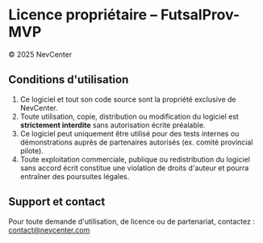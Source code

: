 # Licence propriétaire – FutsalProv-MVP

© 2025 NevCenter

## Conditions d'utilisation

1. Ce logiciel et tout son code source sont la propriété exclusive de NevCenter.
2. Toute utilisation, copie, distribution ou modification du logiciel est **strictement interdite** sans autorisation écrite préalable.
3. Ce logiciel peut uniquement être utilisé pour des tests internes ou démonstrations auprès de partenaires autorisés (ex. comité provincial pilote).
4. Toute exploitation commerciale, publique ou redistribution du logiciel sans accord écrit constitue une violation de droits d'auteur et pourra entraîner des poursuites légales.

## Support et contact

Pour toute demande d'utilisation, de licence ou de partenariat, contactez : contact@nevcenter.com
